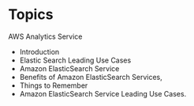 # Topics

AWS Analytics Service

 - Introduction
 - Elastic Search Leading Use Cases
 - Amazon ElasticSearch Service
 - Benefits of Amazon ElasticSearch Services,
 - Things to Remember
 - Amazon ElasticSearch Service Leading Use Cases.
